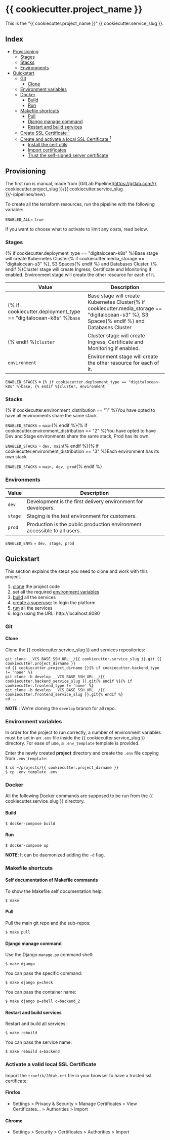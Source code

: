 # {{ cookiecutter.project_name }} <!-- omit in toc -->

This is the "{{ cookiecutter.project_name }}" {{ cookiecutter.service_slug }}.

## Index <!-- omit in toc -->

-   [Provisioning](#provisioning)
    -   [Stages](#stages)
    -   [Stacks](#stacks)
    -   [Environments](#stage)
-   [Quickstart](#quickstart)
    -   [Git](#git)
        -   [Clone](#clone)
    -   [Environment variables](#environment-variables)
    -   [Docker](#docker)
        -   [Build](#build)
        -   [Run](#run)
    -   [Makefile shortcuts](#makefile-shortcuts)
        -   [Pull](#pull)
        -   [Django manage command](#django-manage-command)
        -   [Restart and build services](#restart-and-build-services)
    -   [Create SSL Certificate <sup id="a-setup-https-locally">1</sup>](#create-ssl-certificate-sup-ida-setup-https-locally1sup)
    -   [Create and activate a local SSL Certificate <sup id="a-setup-https-locally">1</sup>](#create-and-activate-a-local-ssl-certificate-sup-ida-setup-https-locally1sup)
        -   [Install the cert utils](#install-the-cert-utils)
        -   [Import certificates](#import-certificates)
        -   [Trust the self-signed server certificate](#trust-the-self-signed-server-certificate)

## Provisioning

The first run is manual, made from [GitLab Pipeline](https://gitlab.com/{{ cookiecutter.project_slug }}/{{ cookiecutter.service_slug }}/-/pipelines/new).

To create all the terraform resources, run the pipeline with the following variable:

`ENABLED_ALL`= `true`

If you want to choose what to activate to limit any costs, read below.

### Stages

{% if cookiecutter.deployment_type == "digitalocean-k8s" %}Base stage will create Kubernetes Cluster{% if cookiecutter.media_storage == "digitalocean-s3" %}, S3 Spaces{% endif %} and Databases Cluster.
{% endif %}Cluster stage will create Ingress, Certificate and Monitoring if enabled.
Environment stage will create the other resource for each of it.

| Value                                                             | Description                                                                                                                                   |
| ----------------------------------------------------------------- | --------------------------------------------------------------------------------------------------------------------------------------------- |
| {% if cookiecutter.deployment_type == "digitalocean-k8s" %}`base` | Base stage will create Kubernetes Cluster{% if cookiecutter.media_storage == "digitalocean-s3" %}, S3 Spaces{% endif %} and Databases Cluster |
| {% endif %}`cluster`                                              | Cluster stage will create Ingress, Certificate and Monitoring if enabled.                                                                     |
| `environment`                                                     | Environment stage will create the other resource for each of it.                                                                              |

`ENABLED_STAGES` = `{% if cookiecutter.deployment_type == "digitalocean-k8s" %}base, {% endif %}cluster, environment`

### Stacks

{% if cookiecutter.environment_distribution == "1" %}You have opted to have all environments share the same stack.

`ENABLED_STACKS` = `main`{% endif %}{% if cookiecutter.environment_distribution == "2" %}You have opted to have Dev and Stage environments share the same stack, Prod has its own.

`ENABLED_STACKS` = `dev, main`{% endif %}{% if cookiecutter.environment_distribution == "3" %}Each environment has its own stack

`ENABLED_STACKS` = `main, dev, prod`{% endif %}

### Environments

| Value   | Description                                                              |
| ------- | ------------------------------------------------------------------------ |
| `dev`   | Development is the first delivery environment for developers.            |
| `stage` | Staging is the test environment for customers.                           |
| `prod`  | Production is the public production environment accessible to all users. |

`ENABLED_ENVS` = `dev, stage, prod`

## Quickstart

This section explains the steps you need to clone and work with this project.

1. [clone](#clone) the project code
2. set all the required [environment variables](#environment-variables)
3. [build](#build) all the services
4. [create a superuser](#create-a-superuser) to login the platform
5. [run](#run) all the services
6. login using the URL: http://localhost:8080

### Git

#### Clone

Clone the {{ cookiecutter.service_slug }} and services repositories:

```console
git clone __VCS_BASE_SSH_URL__/{{ cookiecutter.service_slug }}.git {{ cookiecutter.project_dirname }}
cd {{ cookiecutter.project_dirname }}{% if cookiecutter.backend_type != 'none' %}
git clone -b develop __VCS_BASE_SSH_URL__/{{ cookiecutter.backend_service_slug }}.git{% endif %}{% if cookiecutter.frontend_type != 'none' %}
git clone -b develop __VCS_BASE_SSH_URL__/{{ cookiecutter.frontend_service_slug }}.git{% endif %}
cd ..
```

**NOTE** : We're cloning the `develop` branch for all repo.

### Environment variables

In order for the project to run correctly, a number of environment variables must be set in an `.env` file inside the {{ cookiecutter.service_slug }} directory. For ease of use, a `.env_template` template is provided.

Enter the newly created **project** directory and create the `.env` file copying from `.env_template`:

```console
$ cd ~/projects/{{ cookiecutter.project_dirname }}
$ cp .env_template .env
```

### Docker

All the following Docker commands are supposed to be run from the {{ cookiecutter.service_slug }} directory.

#### Build

```console
$ docker-compose build
```

#### Run

```console
$ docker-compose up
```

**NOTE**: It can be daemonized adding the `-d` flag.

### Makefile shortcuts

#### Self documentation of Makefile commands

To show the Makefile self documentation help:

```console
$ make
```

#### Pull

Pull the main git repo and the sub-repos:

```console
$ make pull
```

#### Django manage command

Use the Django `manage.py` command shell:

```console
$ make django
```

You can pass the specific command:

```console
$ make django p=check
```

You can pass the container name:

```console
$ make django p=shell c=backend_2
```

#### Restart and build services

Restart and build all services:

```console
$ make rebuild
```

You can pass the service name:

```console
$ make rebuild s=backend
```

### Activate a valid local SSL Certificate

Import the `traefik/20tab.crt` file in your browser to have a trusted ssl certificate:

#### Firefox

-   Settings > Privacy & Security > Manage Certificates > View Certificates... > Authorities > Import

#### Chrome

-   Settings > Security > Certificates > Authorities > Import
